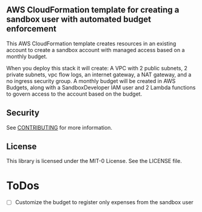 ## AWS CloudFormation template for creating a sandbox user with automated budget enforcement

This AWS CloudFormation template creates resources in an existing account to create a sandbox account with managed access based on a monthly budget.

When you deploy this stack it will create:
A VPC with 2 public subnets, 2 private subnets, vpc flow logs, an internet gateway, a NAT gateway, and a no ingress security group. A monthly budget will be created in AWS Budgets, along with a SandboxDeveloper IAM user and 2 Lambda functions to govern access to the account based on the budget.

## Security

See [CONTRIBUTING](CONTRIBUTING.md#security-issue-notifications) for more information.

## License

This library is licensed under the MIT-0 License. See the LICENSE file.

# ToDos

- [ ] Customize the budget to register only expenses from the sandbox user
